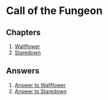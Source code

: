 # Call of the Fungeon


## Chapters

1. [Wallflower](chapters/wallflower.md)
2. [Staredown](chapters/staredown.md)


## Answers

1. [Answer to Wallflower](answers/wallflower.md)
1. [Answer to Staredown](answers/staredown.md)
